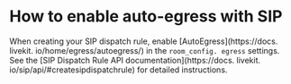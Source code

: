 # How to enable auto-egress with SIP

When creating your SIP dispatch rule, enable [AutoEgress](https://docs. livekit. io/home/egress/autoegress/) in the `room_config. egress` settings. See the [SIP Dispatch Rule API documentation](https://docs. livekit. io/sip/api/#createsipdispatchrule) for detailed instructions.